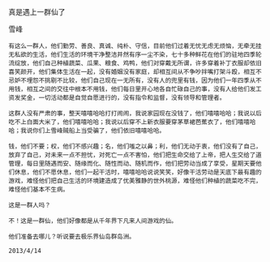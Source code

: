 真是遇上一群仙了

雪峰


    有这么一群人，他们勤劳、善良、真诚、纯朴、守信，目前他们过着无忧无虑无烦恼，无牵无挂无私欲的生活，他们生活的环境干净整洁井然有序一尘不染，七十多种鲜花在他们的驻地四季轮流绽放，他们自己种植蔬菜、瓜果、粮食、鸡鸭，他们对穿戴无所谓，许多穿着补丁衣服却依旧喜笑颜开，他们集体生活在一起，没有婚姻没有家庭，却相互间从不争吵拌嘴打架斗殴，相互不忌妒不埋怨不挑剔不比较，他们自己现在一无所有，没有人的兜里有钱，因为他们一年四季从不用钱，相互之间的交往中根本不用钱，他们每日里开心地各自忙碌自己的事，没有人给他们发工资发奖金，一切活动都是自觉自愿进行的，没有指令和监督，没有领导和管理者。

    这群人没有严肃的事，整天嘻嘻哈哈打打闹闹，我说家园现在没钱了，他们嘻嘻哈哈；我说以后吃不上白面大米了，他们嘻嘻哈哈；我说以后穿不上新衣服要穿茅草裙芭蕉衣了，他们嘻嘻哈哈；我说你们上雪峰贼船上当受骗了，他们依旧嘻嘻哈哈。

    钱，他们不要；权，他们不感兴趣；名，他们嗤之以鼻；利，他们无动于衷，他们没有了自己，放弃了自己，对未来一点不担忧，对死亡一点不害怕，他们把生命交给了上帝，把人生交给了道管理，每日里随遇而安、随缘而化、随性而动、随机而作，他们把劳动当成了享受，星期天要他们休息，他们不愿休息，他们一起干活时，嘻嘻哈哈说说笑笑，好像干活劳动是天底下最有趣的游戏，难怪他们把自己生活的环境建造成了优美雅静的世外桃源，难怪他们种植的蔬菜吃不完，难怪他们基本不生病。

    这是一群人吗？

    不！这是一群仙，他们好像都是从千年界下凡来人间游戏的仙。

    他们准备去哪儿？听说要去极乐界仙岛群岛洲。

    2013/4/14



